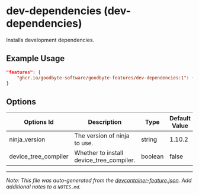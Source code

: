 
# dev-dependencies (dev-dependencies)

Installs development dependencies.

## Example Usage

```json
"features": {
    "ghcr.io/goodbyte-software/goodbyte-features/dev-dependencies:1": {}
}
```

## Options

| Options Id | Description | Type | Default Value |
|-----|-----|-----|-----|
| ninja_version | The version of ninja to use. | string | 1.10.2 |
| device_tree_compiler | Whether to install device_tree_compiler. | boolean | false |



---

_Note: This file was auto-generated from the [devcontainer-feature.json](https://github.com/goodbyte-software/goodbyte-features/blob/main/src/dev-dependencies/devcontainer-feature.json).  Add additional notes to a `NOTES.md`._
